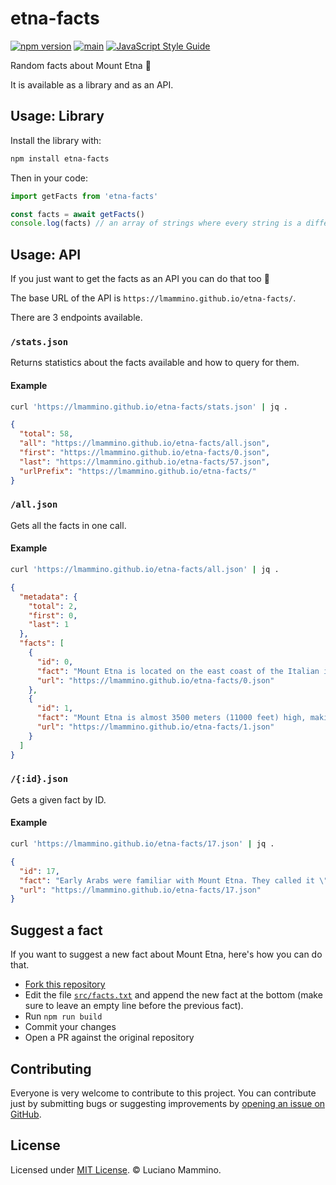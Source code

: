 # etna-facts

[![npm version](https://img.shields.io/npm/v/etna-facts)](https://npm.im/etna-facts)
[![main](https://github.com/lmammino/etna-facts/actions/workflows/main.yaml/badge.svg)](https://github.com/lmammino/etna-facts/actions/workflows/main.yaml)
[![JavaScript Style Guide](https://img.shields.io/badge/code_style-standard-brightgreen.svg)](https://standardjs.com)

Random facts about Mount Etna 🌋

It is available as a library and as an API.


## Usage: Library

Install the library with:

```bash
npm install etna-facts
```

Then in your code:

```javascript
import getFacts from 'etna-facts'

const facts = await getFacts()
console.log(facts) // an array of strings where every string is a different fact about Mount Etna
```


## Usage: API

If you just want to get the facts as an API you can do that too 🥹

The base URL of the API is `https://lmammino.github.io/etna-facts/`.

There are 3 endpoints available.

### `/stats.json`

Returns statistics about the facts available and how to query for them.

#### Example

```bash
curl 'https://lmammino.github.io/etna-facts/stats.json' | jq .
```

```json
{
  "total": 58,
  "all": "https://lmammino.github.io/etna-facts/all.json",
  "first": "https://lmammino.github.io/etna-facts/0.json",
  "last": "https://lmammino.github.io/etna-facts/57.json",
  "urlPrefix": "https://lmammino.github.io/etna-facts/"
}
```

### `/all.json`

Gets all the facts in one call.

#### Example

```bash
curl 'https://lmammino.github.io/etna-facts/all.json' | jq .
```

```json
{
  "metadata": {
    "total": 2,
    "first": 0,
    "last": 1
  },
  "facts": [
    {
      "id": 0,
      "fact": "Mount Etna is located on the east coast of the Italian island of Sicily, in the Mediterranean.",
      "url": "https://lmammino.github.io/etna-facts/0.json"
    },
    {
      "id": 1,
      "fact": "Mount Etna is almost 3500 meters (11000 feet) high, making it the highest mountain in Italy south of the Alps.",
      "url": "https://lmammino.github.io/etna-facts/1.json"
    }
  ]
}
```

### `/{:id}.json`

Gets a given fact by ID.

#### Example

```bash
curl 'https://lmammino.github.io/etna-facts/17.json' | jq .
```

```json
{
  "id": 17,
  "fact": "Early Arabs were familiar with Mount Etna. They called it \"Jabal al-Nar\", which translates as \"Mountain of Fire\".",
  "url": "https://lmammino.github.io/etna-facts/17.json"
}
```


## Suggest a fact

If you want to suggest a new fact about Mount Etna, here's how you can do that.

- [Fork this repository](https://github.com/lmammino/etna-facts/fork)
- Edit the file [`src/facts.txt`](/src/facts.txt) and append the new fact at the bottom (make sure to leave an empty line before the previous fact).
- Run `npm run build`
- Commit your changes
- Open a PR against the original repository


## Contributing

Everyone is very welcome to contribute to this project.
You can contribute just by submitting bugs or suggesting improvements by
[opening an issue on GitHub](https://github.com/lmammino/etna-facts/issues).


## License

Licensed under [MIT License](LICENSE). © Luciano Mammino.
